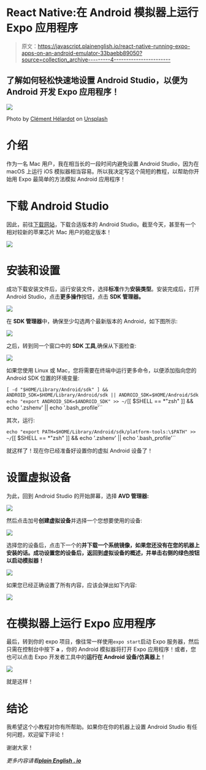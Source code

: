 # React Native:在 Android 模拟器上运行 Expo 应用程序

> 原文：<https://javascript.plainenglish.io/react-native-running-expo-apps-on-an-android-emulator-33baebb89050?source=collection_archive---------4----------------------->

## 了解如何轻松快速地设置 Android Studio，以便为 Android 开发 Expo 应用程序！

![](img/355489ff35c17d866632c3b054790823.png)

Photo by [Clément Hélardot](https://unsplash.com/@clemhlrdt?utm_source=medium&utm_medium=referral) on [Unsplash](https://unsplash.com?utm_source=medium&utm_medium=referral)

# 介绍

作为一名 Mac 用户，我在相当长的一段时间内避免设置 Android Studio，因为在 macOS 上运行 iOS 模拟器相当容易。所以我决定写这个简短的教程，以帮助你开始用 Expo 最简单的方法模拟 Android 应用程序！

# 下载 Android Studio

因此，前往[下载网站](https://developer.android.com/studio)，下载合适版本的 Android Studio。截至今天，甚至有一个相对较新的苹果芯片 Mac 用户的稳定版本！

![](img/ede67ce55bef9f7fc0dd71d4af43249a.png)

# 安装和设置

成功下载安装文件后，运行安装文件，选择**标准**作为**安装类型**。安装完成后，打开 Android Studio，点击**更多操作**按钮，点击 **SDK 管理器。**

![](img/c241fbf9f265a70eca5221abcda9ac2a.png)

在 **SDK 管理器**中，确保至少勾选两个最新版本的 Android，如下图所示:

![](img/ac00f889c02eb5a0adfc4f0f65a6aed1.png)

之后，转到同一个窗口中的 **SDK 工具**,确保从下面检查:

![](img/ecf3638285d5ae89cf9fd75492d5a571.png)

如果您使用 Linux 或 Mac，您将需要在终端中运行更多命令，以便添加指向您的 Android SDK 位置的环境变量:

`[ -d "$HOME/Library/Android/sdk" ] && ANDROID_SDK=$HOME/Library/Android/sdk || ANDROID_SDK=$HOME/Android/Sdk
echo "export ANDROID_SDK=$ANDROID_SDK" >> ~/`[[ $SHELL == *"zsh" ]] && echo '.zshenv' || echo '.bash_profile'``

其次，运行:

`echo "export PATH=$HOME/Library/Android/sdk/platform-tools:\$PATH" >> ~/`[[ $SHELL == *"zsh" ]] && echo '.zshenv' || echo '.bash_profile'``

就这样了！现在你已经准备好设置你的虚拟 Android 设备了！

# 设置虚拟设备

为此，回到 Android Studio 的开始屏幕，选择 **AVD 管理器:**

![](img/007c2166c59642501dbc2fc2f7407c81.png)

然后点击加号**创建虚拟设备**并选择一个您想要使用的设备:

![](img/434598fc68c6c590225e37bca9976eb4.png)

选择您的设备后，点击下一个的**并下载一个系统镜像，如果您还没有在您的机器上安装的话。成功设置您的设备后，返回到虚拟设备的概述，并单击右侧的绿色按钮以启动模拟器！**

![](img/e6734a5323d6423ea295fa0f2a5923e2.png)

如果您已经正确设置了所有内容，应该会弹出如下内容:

![](img/9a8db438df1d1c7950a3a51f72dd66cf.png)

# 在模拟器上运行 Expo 应用程序

最后，转到你的 expo 项目，像往常一样使用`expo start`启动 Expo 服务器，然后只需在控制台中按下 **a** ，你的 Android 模拟器将打开 Expo 应用程序！或者，您也可以点击 Expo 开发者工具中的**运行在 Android 设备/仿真器上**！

![](img/eb59f99f684d2336a98a6a790e7afc53.png)

就是这样！

# 结论

我希望这个小教程对你有所帮助。如果你在你的机器上设置 Android Studio 有任何问题，欢迎留下评论！

谢谢大家！

*更多内容请看*[***plain English . io***](http://plainenglish.io/)
